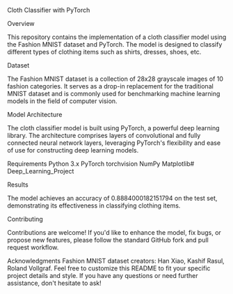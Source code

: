 Cloth Classifier with PyTorch

Overview

This repository contains the implementation of a cloth classifier model using the Fashion MNIST dataset and PyTorch. The model is designed to classify different types of clothing items such as shirts, dresses, shoes, etc.

Dataset

The Fashion MNIST dataset is a collection of 28x28 grayscale images of 10 fashion categories. It serves as a drop-in replacement for the traditional MNIST dataset and is commonly used for benchmarking machine learning models in the field of computer vision.

Model Architecture

The cloth classifier model is built using PyTorch, a powerful deep learning library. The architecture comprises layers of convolutional and fully connected neural network layers, leveraging PyTorch's flexibility and ease of use for constructing deep learning models.

Requirements
Python 3.x
PyTorch
torchvision
NumPy
Matplotlib# Deep_Learning_Project

Results

The model achieves an accuracy of  0.8884000182151794 on the test set, demonstrating its effectiveness in classifying clothing items.

Contributing

Contributions are welcome! If you'd like to enhance the model, fix bugs, or propose new features, please follow the standard GitHub fork and pull request workflow.

Acknowledgments
Fashion MNIST dataset creators: Han Xiao, Kashif Rasul, Roland Vollgraf.
Feel free to customize this README to fit your specific project details and style. If you have any questions or need further assistance, don't hesitate to ask!
